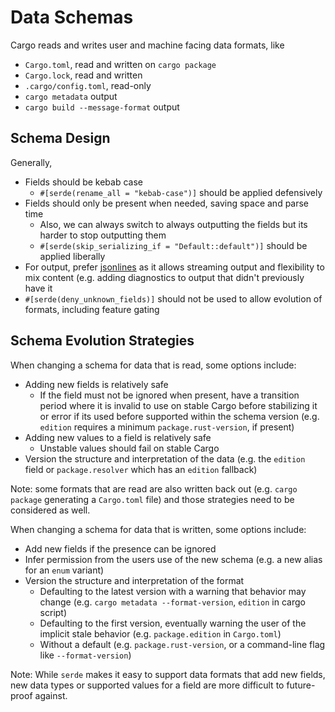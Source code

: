 # Data Schemas

Cargo reads and writes user and machine facing data formats, like
- `Cargo.toml`, read and written on `cargo package`
- `Cargo.lock`, read and written
- `.cargo/config.toml`, read-only
- `cargo metadata` output
- `cargo build --message-format` output

## Schema Design

Generally,
- Fields should be kebab case
  - `#[serde(rename_all = "kebab-case")]` should be applied defensively
- Fields should only be present when needed, saving space and parse time
  - Also, we can always switch to always outputting the fields but its harder to stop outputting them
  - `#[serde(skip_serializing_if = "Default::default")]` should be applied liberally
- For output, prefer [jsonlines](https://jsonlines.org/) as it allows streaming output and flexibility to mix content (e.g. adding diagnostics to output that didn't previously have it
- `#[serde(deny_unknown_fields)]` should not be used to allow evolution of formats, including feature gating

## Schema Evolution Strategies

When changing a schema for data that is read, some options include:
- Adding new fields is relatively safe
  - If the field must not be ignored when present,
    have a transition period where it is invalid to use on stable Cargo before stabilizing it or
    error if its used before supported within the schema version
    (e.g. `edition` requires a minimum `package.rust-version`, if present)
- Adding new values to a field is relatively safe
  - Unstable values should fail on stable Cargo
- Version the structure and interpretation of the data (e.g. the `edition` field or `package.resolver` which has an `edition` fallback)

Note: some formats that are read are also written back out
(e.g. `cargo package` generating a `Cargo.toml` file)
and those strategies need to be considered as well.

When changing a schema for data that is written, some options include:
- Add new fields if the presence can be ignored
- Infer permission from the users use of the new schema (e.g. a new alias for an `enum` variant)
- Version the structure and interpretation of the format
  - Defaulting to the latest version with a warning that behavior may change (e.g. `cargo metadata --format-version`, `edition` in cargo script)
  - Defaulting to the first version, eventually warning the user of the implicit stale behavior (e.g. `package.edition` in `Cargo.toml`)
  - Without a default (e.g. `package.rust-version`, or a command-line flag like `--format-version`)

Note: While `serde` makes it easy to support data formats that add new fields,
new data types or supported values for a field are more difficult to future-proof
against.
